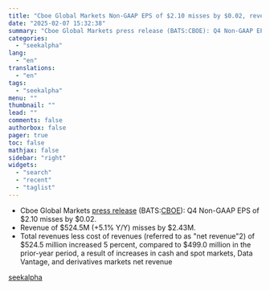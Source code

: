 ```yaml
---
title: "Cboe Global Markets Non-GAAP EPS of $2.10 misses by $0.02, revenue of $524.5M misses by $2.43M"
date: "2025-02-07 15:32:38"
summary: "Cboe Global Markets press release (BATS:CBOE): Q4 Non-GAAP EPS of $2.10 misses by $0.02. Revenue of $524.5M (+5.1% Y/Y) misses by $2.43M. Total revenues less cost of revenues (referred to as \"net revenue\"2) of $524.5 million increased 5 percent, compared to $499.0 million in the prior-year period, a result of..."
categories:
  - "seekalpha"
lang:
  - "en"
translations:
  - "en"
tags:
  - "seekalpha"
menu: ""
thumbnail: ""
lead: ""
comments: false
authorbox: false
pager: true
toc: false
mathjax: false
sidebar: "right"
widgets:
  - "search"
  - "recent"
  - "taglist"
---
```


* Cboe Global Markets [press release](https://seekingalpha.com/pr/19995435-cboe-global-markets-reports-results-for-fourth-quarter-2024-and-full-year) (BATS:[CBOE](https://seekingalpha.com/symbol/CBOE "Cboe Global Markets, Inc.")): Q4 Non-GAAP EPS of $2.10  misses by $0.02.
* Revenue of $524.5M (+5.1% Y/Y)  misses by $2.43M.
* Total revenues less cost of revenues (referred to as "net revenue"2) of $524.5 million increased 5 percent, compared to $499.0 million in the prior-year period, a result of increases in cash and spot markets, Data Vantage, and derivatives markets net revenue

[seekalpha](https://seekingalpha.com/news/4405077-cboe-global-markets-non-gaap-eps-of-2_10-misses-by-0_02-revenue-of-524_5m-misses-by-2_43m)
